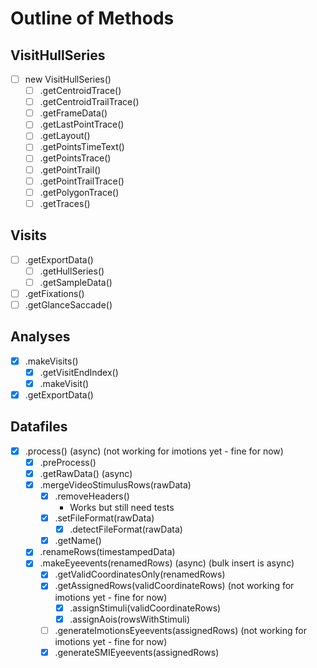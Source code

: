 # Outline of Methods

## VisitHullSeries

- [ ] new VisitHullSeries()
  - [ ] .getCentroidTrace()
  - [ ] .getCentroidTrailTrace()
  - [ ] .getFrameData()
  - [ ] .getLastPointTrace()
  - [ ] .getLayout()
  - [ ] .getPointsTimeText()
  - [ ] .getPointsTrace()
  - [ ] .getPointTrail()
  - [ ] .getPointTrailTrace()
  - [ ] .getPolygonTrace()
  - [ ] .getTraces()

## Visits

- [ ] .getExportData()
  - [ ] .getHullSeries()
  - [ ] .getSampleData()
- [ ] .getFixations()
- [ ] .getGlanceSaccade()

## Analyses

- [x] .makeVisits()
  - [x] .getVisitEndIndex()
  - [x] .makeVisit()
- [x] .getExportData()

## Datafiles

- [x] .process() (async) (not working for imotions yet - fine for now)
  - [x] .preProcess()
  - [x] .getRawData() (async)
  - [x] .mergeVideoStimulusRows(rawData)
    - [x] .removeHeaders()
      - Works but still need tests
    - [x] .setFileFormat(rawData)
      - [x] .detectFileFormat(rawData)
    - [x] .getName()
  - [x] .renameRows(timestampedData)
  - [x] .makeEyeevents(renamedRows) (async) (bulk insert is async)
    - [x] .getValidCoordinatesOnly(renamedRows)
    - [x] .getAssignedRows(validCoordinateRows) (not working for imotions yet - fine for now)
      - [x] .assignStimuli(validCoordinateRows)
      - [x] .assignAois(rowsWithStimuli)
    - [ ] .generateImotionsEyeevents(assignedRows) (not working for imotions yet - fine for now)
    - [x] .generateSMIEyeevents(assignedRows)
